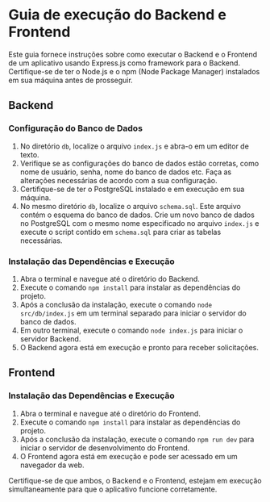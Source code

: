 # Guia de execução do Backend e Frontend

Este guia fornece instruções sobre como executar o Backend e o Frontend de um aplicativo usando Express.js como framework para o Backend. Certifique-se de ter o Node.js e o npm (Node Package Manager) instalados em sua máquina antes de prosseguir.

## Backend

### Configuração do Banco de Dados

1. No diretório `db`, localize o arquivo `index.js` e abra-o em um editor de texto.
2. Verifique se as configurações do banco de dados estão corretas, como nome de usuário, senha, nome do banco de dados etc. Faça as alterações necessárias de acordo com a sua configuração.
3. Certifique-se de ter o PostgreSQL instalado e em execução em sua máquina.
4. No mesmo diretório `db`, localize o arquivo `schema.sql`. Este arquivo contém o esquema do banco de dados. Crie um novo banco de dados no PostgreSQL com o mesmo nome especificado no arquivo `index.js` e execute o script contido em `schema.sql` para criar as tabelas necessárias.

### Instalação das Dependências e Execução

1. Abra o terminal e navegue até o diretório do Backend.
2. Execute o comando `npm install` para instalar as dependências do projeto.
3. Após a conclusão da instalação, execute o comando `node src/db/index.js` em um terminal separado para iniciar o servidor do banco de dados.
4. Em outro terminal, execute o comando `node index.js` para iniciar o servidor Backend.
5. O Backend agora está em execução e pronto para receber solicitações.

## Frontend

### Instalação das Dependências e Execução

1. Abra o terminal e navegue até o diretório do Frontend.
2. Execute o comando `npm install` para instalar as dependências do projeto.
3. Após a conclusão da instalação, execute o comando `npm run dev` para iniciar o servidor de desenvolvimento do Frontend.
4. O Frontend agora está em execução e pode ser acessado em um navegador da web.

Certifique-se de que ambos, o Backend e o Frontend, estejam em execução simultaneamente para que o aplicativo funcione corretamente.
